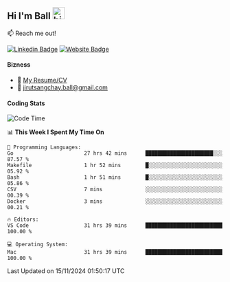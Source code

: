 ## Hi I'm Ball <img src="https://user-images.githubusercontent.com/1303154/88677602-1635ba80-d120-11ea-84d8-d263ba5fc3c0.gif" width="28px" height="28px" alt="hi">
 
:mailbox: Reach me out!

[![Linkedin Badge](https://img.shields.io/badge/-Jirut-0e76a8?style=flat&labelColor=0e76a8&logo=linkedin&logoColor=white)](https://www.linkedin.com/in/jirut-sangchay-338370251)
[![Website Badge](https://img.shields.io/badge/Website-184aa8?logo=website&logoColor=)](https://resume-jirut.web.app)

<!-- TODO: Add last video link -->
#### Bizness
- :paperclip: [My Resume/CV](https://github.com/Jirut01/Jirut01/blob/main/resume_jirut.pdf)
- :email: jirutsangchay.ball@gmail.com

#### Coding Stats


<!--START_SECTION:waka-->
![Code Time](http://img.shields.io/badge/Code%20Time-1%2C763%20hrs%205%20mins-blue)

📊 **This Week I Spent My Time On** 

```text
💬 Programming Languages: 
Go                       27 hrs 42 mins      ██████████████████████░░░   87.57 % 
Makefile                 1 hr 52 mins        █░░░░░░░░░░░░░░░░░░░░░░░░   05.92 % 
Bash                     1 hr 51 mins        █░░░░░░░░░░░░░░░░░░░░░░░░   05.86 % 
CSV                      7 mins              ░░░░░░░░░░░░░░░░░░░░░░░░░   00.39 % 
Docker                   3 mins              ░░░░░░░░░░░░░░░░░░░░░░░░░   00.21 % 

🔥 Editors: 
VS Code                  31 hrs 39 mins      █████████████████████████   100.00 % 

💻 Operating System: 
Mac                      31 hrs 39 mins      █████████████████████████   100.00 % 
```


 Last Updated on 15/11/2024 01:50:17 UTC
<!--END_SECTION:waka-->
